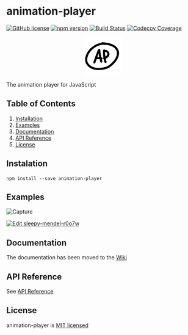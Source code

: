 # animation-player
[![GitHub license](https://img.shields.io/badge/license-MIT-blue.svg)](https://github.com/enheit/animation-player/blob/master/LICENSE) [![npm version](https://img.shields.io/npm/v/animation-player.svg?style=flat)](https://www.npmjs.com/package/animation-player) [![Build Status](https://travis-ci.org/enheit/animation-player.svg)](https://travis-ci.org/enheit/animation-player) [![Codecov Coverage](https://img.shields.io/codecov/c/github/enheit/animation-player/master.svg?style=flat-square)](https://codecov.io/gh/enheit/animation-player/)

<p align="center">
  <img src="assets/logo.png" width="100px" height="100px">
</p>

The animation player for JavaScript

## Table of Contents

1. [Installation](#instalation)
2. [Examples](#examples)
3. [Documentation](#documentation)
4. [API Reference](#api-reference)
5. [License](#license)

## Instalation

```
npm install --save animation-player
```

## Examples

![Capture](https://user-images.githubusercontent.com/8645216/68547649-8e225000-03ec-11ea-905b-9f5b3daa5eda.PNG)


[![Edit sleepy-mendel-r0o7w](https://codesandbox.io/static/img/play-codesandbox.svg)](https://codesandbox.io/s/sleepy-mendel-r0o7w?fontsize=14)


## Documentation

The documentation has been moved to the [Wiki](https://github.com/enheit/animation-player/wiki)

## API Reference

See [API Reference](https://github.com/enheit/animation-player/wiki/API-Reference)


## License
animation-player is [MIT licensed](https://github.com/enheit/animation-player/blob/master/LICENSE)
